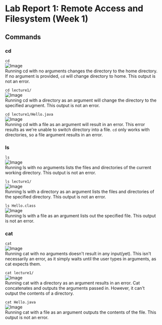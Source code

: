 # Lab Report 1: Remote Access and Filesystem (Week 1)

## Commands

### cd

```cd```    
![Image](./images/cd1.png)    
Running cd with no arguments changes the directory to the home directory. If no argument is provided, `cd` will change directory to home. This output is not an error.

```cd lecture1/```    
![Image](./images/cd2.png)  
Running cd with a directory as an argument will change the directory to the specified arugment. This output is not an error. 

```cd lecture1/Hello.java```    
![Image](./images/cd3.png)  
Running cd with a file as an argument will result in an error. This error results as we're unable to switch directory into a file. `cd` only works with directories, so a file argument results in an error.

### ls

```ls```  
![Image](./images/ls1.png)    
Running ls with no arguments lists the files and directories of the current working directory. This output is not an error.

```ls lecture1/```  
![Image](./images/ls2.png)  
Running ls with a directory as an argument lists the files and directories of the specified directory. This output is not an error. 

```ls Hello.class```  
![Image](./images/ls3.png)  
Running ls with a file as an argument lists out the specified file. This output is not an error.

### cat

```cat```  
![Image](./images/cat1.png)  
Running cat with no arguments doesn't result in any input(yet). This isn't necessarily an error, as it simply waits until the user types in arguments, as cat expects them. 

```cat lecture1/```  
![Image](./images/cat2.png)  
Running cat with a directory as an argument results in an error. Cat concatenates and outputs the arguments passed in. However, it can't output the contents of a directory.

```cat Hello.java```  
![Image](./images/cat3.png)  
Running cat with a file as an argument outputs the contents of the file. This output is not an error.
